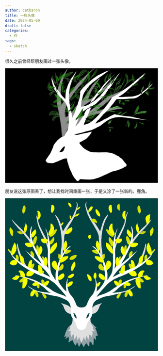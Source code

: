 ```yaml
---
author: catbaron
title: 一枚头像
date: 2024-05-09
draft: false
categories:
  - 作
tags:
  - sketch
---
```

很久之前曾经帮朋友画过一张头像。

![](https://raw.githubusercontent.com/catbaron0/pic/main/images/202459231522.png)

朋友说这张原图丢了，想让我找时间重画一张，于是又涂了一张新的。鹿角。

![](https://raw.githubusercontent.com/catbaron0/pic/main/images/202459231835.png)